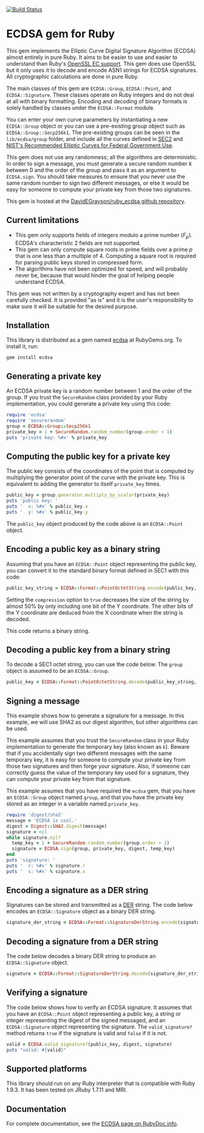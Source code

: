 [![Build Status](https://travis-ci.org/DavidEGrayson/ruby_ecdsa.svg?branch=master)](https://travis-ci.org/DavidEGrayson/ruby_ecdsa)

# ECDSA gem for Ruby

This gem implements the Elliptic Curve Digital Signature Algorithm (ECDSA)
almost entirely in pure Ruby.  It aims to be easier to use and easier to
understand than Ruby's
[OpenSSL EC support](http://www.ruby-doc.org/stdlib/libdoc/openssl/rdoc/OpenSSL/PKey/EC.html).
This gem does use OpenSSL but it only uses it to decode and encode ASN1 strings
for ECDSA signatures.  All cryptographic calculations are done in pure Ruby.

The main classes of this gem are `ECDSA::Group`, `ECDSA::Point`, and
`ECDSA::Signature`.  These classes operate on Ruby integers and do not deal at
all with binary formatting.  Encoding and decoding of binary formats is solely
handled by classes under the `ECDSA::Format` module.

You can enter your own curve parameters by instantiating a new `ECDSA::Group`
object or you can use a pre-existing group object such as
`ECDSA::Group::Secp256k1`.  The pre-existing groups can be seen in the
`lib/ecdsa/group` folder, and include all the curves defined in
[SEC2](http://www.secg.org/collateral/sec2_final.pdf) and
[NIST's Recommended Elliptic Curves for Federal Government Use](http://csrc.nist.gov/groups/ST/toolkit/documents/dss/NISTReCur.pdf).

This gem does not use any randomness; all the algorithms are deterministic.
In order to sign a message, you must generate a secure random number _k_
between 0 and the order of the group and pass it as an argument to `ECDSA.sign`.
You should take measures to ensure that you never use the same random number to
sign two different messages, or else it would be easy for someone to compute
your private key from those two signatures.

This gem is hosted at the [DavidEGrayson/ruby_ecdsa github repository](https://github.com/DavidEGrayson/ruby_ecdsa).

## Current limitations

- This gem only supports fields of integers modulo a prime number
  (_F<sub>p</sub>_).  ECDSA's characteristic 2 fields are not supported.
- This gem can only compute square roots in prime fields over a prime _p_
  that is one less than a multiple of 4.
  Computing a square root is required for parsing public keys stored in
  compressed form.
- The algorithms have not been optimized for speed, and will probably never be,
  because that would hinder the goal of helping people understand ECDSA.

This gem was not written by a cryptography expert and has not been carefully
checked.  It is provided "as is" and it is the user's responsibility to make
sure it will be suitable for the desired purpose.

## Installation

This library is distributed as a gem named [ecdsa](https://rubygems.org/gems/ecdsa)
at RubyGems.org.  To install it, run:

    gem install ecdsa

## Generating a private key

An ECDSA private key is a random number between 1 and the order of the group.
If you trust the `SecureRandom` class provided by your Ruby implementation, you
could generate a private key using this code:

```ruby
require 'ecdsa'
require 'securerandom'
group = ECDSA::Group::Secp256k1
private_key = 1 + SecureRandom.random_number(group.order - 1)
puts 'private key: %#x' % private_key
```

## Computing the public key for a private key

The public key consists of the coordinates of the point that is computed by
multiplying the generator point of the curve with the private key.
This is equivalent to adding the generator to itself `private_key` times.

```ruby
public_key = group.generator.multiply_by_scalar(private_key)
puts 'public key: '
puts '  x: %#x' % public_key.x
puts '  y: %#x' % public_key.y
```

The `public_key` object produced by the code above is an `ECDSA::Point` object.
    
## Encoding a public key as a binary string

Assuming that you have an `ECDSA::Point` object representing the public key,
you can convert it to the standard binary format defined in SEC1 with this code:

```ruby
public_key_string = ECDSA::Format::PointOctetString.encode(public_key, compression: true)
```

Setting the `compression` option to `true` decreases the size of the string by
almost 50% by only including one bit of the Y coordinate.  The other bits of the
Y coordinate are deduced from the X coordinate when the string is decoded.
    
This code returns a binary string.

## Decoding a public key from a binary string

To decode a SEC1 octet string, you can use the code below.  The `group` object
is assumed to be an `ECDSA::Group`.

```ruby
public_key = ECDSA::Format::PointOctetString.decode(public_key_string, group)
```

## Signing a message

This example shows how to generate a signature for a message.  In this example,
we will use SHA2 as our digest algorithm, but other algorithms can be used.

This example assumes that you trust the `SecureRandom` class in your Ruby
implementation to generate the temporary key (also known as `k`).  Beware that
if you accidentally sign two different messages with the same temporary key, it
is easy for someone to compute your private key from those two signatures and
then forge your signature.  Also, if someone can correctly guess the value of
the temporary key used for a signature, they can compute your private key from
that signature.

This example assumes that you have required the `ecdsa` gem, that you have an
`ECDSA::Group` object named `group`, and that you have the private key stored as
an integer in a variable named `private_key`.

```ruby
require 'digest/sha2'
message = 'ECDSA is cool.'
digest = Digest::SHA2.digest(message)
signature = nil
while signature.nil?
  temp_key = 1 + SecureRandom.random_number(group.order - 1)
  signature = ECDSA.sign(group, private_key, digest, temp_key)
end
puts 'signature: '
puts '  r: %#x' % signature.r
puts '  s: %#x' % signature.s
```
    
## Encoding a signature as a DER string

Signatures can be stored and transmitted as a [DER](http://en.wikipedia.org/wiki/X.690) string.
The code below encodes an `ECDSA::Signature` object as a binary DER string.

```ruby
signature_der_string = ECDSA::Format::SignatureDerString.encode(signature)
```

## Decoding a signature from a DER string

The code below decodes a binary DER string to produce an `ECDSA::Signature` object.

```ruby
signature = ECDSA::Format::SignatureDerString.decode(signature_der_string)
```
    
## Verifying a signature

The code below shows how to verify an ECDSA signature.  It assumes that you have
an `ECDSA::Point` object representing a public key, a string or integer
representing the digest of the signed messaged, and an `ECDSA::Signature` object
representing the signature.  The `valid_signature?` method returns `true` if the
signature is valid and `false` if it is not.

```ruby
valid = ECDSA.valid_signature?(public_key, digest, signature)
puts "valid: #{valid}"
```

## Supported platforms

This library should run on any Ruby interpreter that is compatible with Ruby 1.9.3.
It has been tested on JRuby 1.7.11 and MRI.

## Documentation

For complete documentation, see the [ECDSA page on RubyDoc.info](http://rubydoc.info/gems/ecdsa).